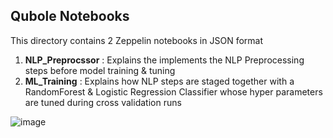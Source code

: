 ## Qubole Notebooks
This directory contains 2 Zeppelin notebooks in JSON format

1. **NLP_Preprocssor** : Explains the implements the NLP Preprocessing steps before model training & tuning
2. **ML_Training** : Explains how NLP steps are staged together with a RandomForest & Logistic Regression Classifier whose hyper parameters are tuned during cross validation runs

![image](https://precocityquboleout.blob.core.windows.net/images/Screen%20Shot%202018-01-25%20at%201.05.00%20PM.png)

